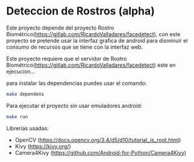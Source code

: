 # Deteccion de Rostros (alpha)
Este proyecto depende del proyecto Rostro Biométrico(https://gitlab.com/RicardoValladares/facedetect), con este proyecto se pretende usar la interfaz grafica de android para disminuir el consumo de recursos que se tiene con la interfaz web. 

Este proyecto requiere que el servidor de Rostro Biométrico(https://gitlab.com/RicardoValladares/facedetect) este en ejecucion...


para instalar las dependencias puedes usar el comando:

```bash
make dependens
```

Para ejecutar el proyecto sin usar emuladores android:

```bash
make run
```


Librerías usadas:
- OpenCV (https://docs.opencv.org/3.4/d5/d10/tutorial_js_root.html)
- Kivy (https://kivy.org/)
- Camera4Kivy (https://github.com/Android-for-Python/Camera4Kivy)

